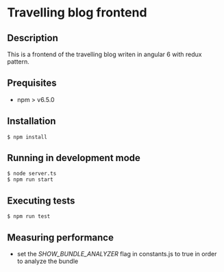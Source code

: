# Travelling blog frontend

## Description

This is a frontend of the travelling blog writen in angular 6 with redux pattern. 

## Prequisites

* npm > v6.5.0

## Installation

```
$ npm install
```

## Running in development mode

```
$ node server.ts
$ npm run start
```

## Executing tests

```
$ npm run test
```

## Measuring performance

* set the *SHOW_BUNDLE_ANALYZER* flag in constants.js to true in order to analyze the bundle
